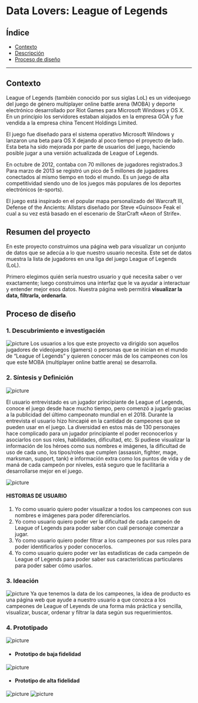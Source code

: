 # Data Lovers: League of Legends

## Índice

* [Contexto](#contexto)
* [Descripción](#resumen-del-proyecto)
* [Proceso de diseño](#proceso-de-diseño)

***

## Contexto
League of Legends (también conocido por sus siglas LoL) es un videojuego del juego de género multiplayer online battle arena (MOBA) y deporte electrónico desarrollado por Riot Games para Microsoft Windows y OS X. En un principio los servidores estaban alojados en la empresa GOA y fue vendida a la empresa china Tencent Holdings Limited.

El juego fue diseñado para el sistema operativo Microsoft Windows y lanzaron una beta para OS X dejando al poco tiempo el proyecto de lado.​ Esta beta ha sido mejorada por parte de usuarios del juego, haciendo posible jugar a una versión actualizada de League of Legends.

En octubre de 2012, contaba con 70 millones de jugadores registrados.3​ Para marzo de 2013 se registró un pico de 5 millones de jugadores conectados al mismo tiempo en todo el mundo. Es un juego de alta competitividad siendo uno de los juegos más populares de los deportes electrónicos (e-sports).

El juego está inspirado en el popular mapa personalizado del Warcraft III, Defense of the Ancients: Allstars diseñado por Steve «Guinsoo» Feak el cual a su vez está basado en el escenario de StarCraft «Aeon of Strife».


## Resumen del proyecto

En este proyecto construimos una página web para visualizar un
conjunto de datos que se adecúa a lo que nuestro usuario necesita. Este set de datos muestra la lista de jugadores en una liga del juego League of Legends (LoL).

Primero elegimos quién sería nuestro usuario y qué
necesita saber o ver exactamente; luego construimos una interfaz que le va ayudar a interactuar y entender mejor esos datos. Nuestra página web permitirá **visualizar la data, filtrarla, ordenarla**.

## Proceso de diseño
### **1. Descubrimiento e investigación**
![picture](\src\img\Descubrimiento.png)
Los usuarios a los que este proyecto va dirigido son aquellos jugadores de videojuegos (gamers) o personas que se inician en el mundo de “League of Legends” y quieren conocer más de los campeones con los que este MOBA (multiplayer online battle arena) se desarrolla. 

### **2. Síntesis y Definición**
![picture](\src\img\Definicion.png)

El usuario entrevistado es un jugador principiante de League of Legends, conoce el juego desde hace mucho tiempo, pero comenzó a jugarlo gracias a la publicidad del último campeonato mundial en el 2018.  Durante la entrevista el usuario hizo hincapié en la cantidad de campeones que se pueden usar en el juego. La diversidad en estos más de 130 personajes hace complicado para un jugador principiante el poder reconocerlos y asociarlos con sus roles, habilidades, dificultad, etc. Si pudiese visualizar la información de los héroes como sus nombres e imágenes, la dificultad de uso de cada uno, los tipos/roles que cumplen (assassin, fighter, mage, marksman, support, tank) e información extra como los puntos de vida y de maná de cada campeón por niveles, está seguro que le facilitaría a desarrollarse mejor en el juego.

![picture](\src\img\arquetipoLOL.jpg)
#### HISTORIAS DE USUARIO
1.  Yo como usuario quiero poder visualizar a todos los campeones con sus nombres e imágenes para poder diferenciarlos.
2.	Yo como usuario quiero poder ver la dificultad de cada campeón de League of Legends para poder saber con cuál personaje comenzar a jugar.
3.	Yo como usuario quiero poder filtrar a los campeones por sus roles para poder identificarlos y poder conocerlos.
4.	Yo como usuario quiero poder ver las estadísticas de cada campeón de League of Legends para poder saber sus características particulares para poder saber cómo usarlos. 


### **3. Ideación**
![picture](\src\img\Ideacion.png)
Ya que tenemos la data de los campeones, la idea de producto es una página web que ayude a nuestro usuario a que conozca a los campeones de League of Leyends de una forma más práctica y sencilla, visualizar, buscar, ordenar y filtrar la data según sus requerimientos.

### **4. Prototipado**
![picture](\src\img\Prototipado.png)
* #### Prototipo de baja fidelidad
![picture](\src\img\prototipo_bf.jpg)

* #### Prototipo de alta fidelidad 
![picture](\src\img\desktopFigma.jpg)
![picture](\src\img\desktopFigma2.jpg)

